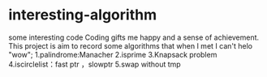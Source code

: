 # interesting-algorithm
some interesting code 
Coding gifts me happy and a sense of achievement.
This project is aim to record some algorithms that when I met I can't helo "wow";
1.palindrome:Manacher
2.isprime
3.Knapsack problem
4.iscirclelist：fast ptr ，slowptr
5.swap without tmp
